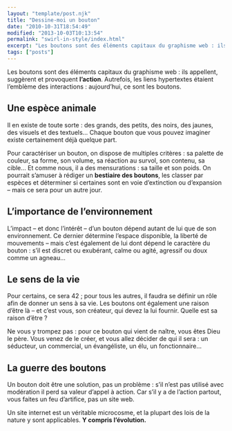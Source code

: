 ```yaml
---
layout: "template/post.njk"
title: "Dessine-moi un bouton"
date: "2010-10-31T18:54:49"
modified: "2013-10-03T10:13:54"
permalink: "swirl-in-style/index.html"
excerpt: "Les boutons sont des éléments capitaux du graphisme web : ils appellent, suggèrent et provoquent l’action. Autrefois, les liens hypertextes étaient l’emblème des interactions : aujourd’hui, ce sont les boutons. Une espèce animale Il en existe de toute sorte : des grands, des petits, des noirs, des jaunes, des visuels et des textuels… Chaque bouton […]"
tags: ["posts"]
---
```

Les boutons sont des éléments capitaux du graphisme web : ils appellent, suggèrent et provoquent **l’action**. Autrefois, les liens hypertextes étaient l’emblème des interactions : aujourd’hui, ce sont les boutons.

## Une espèce animale

Il en existe de toute sorte : des grands, des petits, des noirs, des jaunes, des visuels et des textuels… Chaque bouton que vous pouvez imaginer existe certainement déjà quelque part.

Pour caractériser un bouton, on dispose de multiples critères : sa palette de couleur, sa forme, son volume, sa réaction au survol, son contenu, sa cible… Et comme nous, il a des mensurations : sa taille et son poids. On pourrait s’amuser à rédiger un **bestiaire des boutons**, les classer par espèces et déterminer si certaines sont en voie d’extinction ou d’expansion – mais ce sera pour un autre jour.

## L’importance de l’environnement

L’impact – et donc l’intérêt – d’un bouton dépend autant de lui que de son environnement. Ce dernier détermine l’espace disponible, la liberté de mouvements – mais c’est également de lui dont dépend le caractère du bouton : s’il est discret ou exubérant, calme ou agité, agressif ou doux comme un agneau…

## Le sens de la vie

Pour certains, ce sera 42 ; pour tous les autres, il faudra se définir un rôle afin de donner un sens à sa vie. Les boutons ont également une raison d’être là – et c’est vous, son créateur, qui devez la lui fournir. Quelle est sa raison d’être ?

Ne vous y trompez pas : pour ce bouton qui vient de naître, vous êtes Dieu le père. Vous venez de le créer, et vous allez décider de qui il sera : un séducteur, un commercial, un évangéliste, un élu, un fonctionnaire…

## La guerre des boutons

Un bouton doit être une solution, pas un problème : s’il n’est pas utilisé avec modération il perd sa valeur d’appel à action. Car s’il y a de l’action partout, vous faites un feu d’artifice, pas un site web.

Un site internet est un véritable microcosme, et la plupart des lois de la nature y sont applicables. **Y compris l’évolution.**
